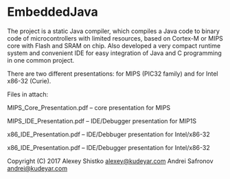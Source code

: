 # EmbeddedJava

The project is a static Java compiler, which compiles a Java code to binary code of microcontrollers with limited resources, based on Cortex-M or MIPS core with Flash and SRAM on chip. 
Also developed a very compact runtime system and convenient IDE for easy integration of Java and C programming in one common project.

There are two different presentations: for MIPS (PIC32 family) and for Intel x86-32 (Curie).

Files in attach:

MIPS_Core_Presentation.pdf – core presentation for MIPS

MIPS_IDE_Presentation.pdf – IDE/Debugger presentation for MIP1S

x86_IDE_Presentation.pdf – IDE/Debbuger presentation for Intel/x86-32   

x86_IDE_Presentation.pdf – IDE/Debugger presentation for Intel/x86-32  

Copyright (C) 2017
Alexey Shistko     alexey@kudeyar.com
Andrei Safronov    andrei@kudeyar.com
